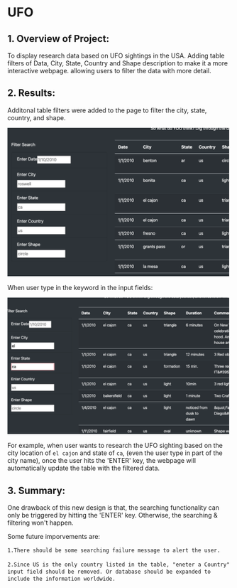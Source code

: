 # UFO

## 1. Overview of Project: 

To display research data based on UFO sightings in the USA. Adding table filters of Data, City, State, Country and Shape description to make it a more interactive webpage. allowing users to filter the data with more detail. 

## 2. Results: 
Additonal table filters were added to the page to filter the city, state, country, and shape.

<img src="./web/static/images/filter1.png" width="500" >
     
When user type in the keyword in the input fields: 

<img src="./web/static/images/filter2.png" width="500" >

 For example, when user wants to research the UFO sighting based on the city location of `el cajon` and state of `ca`, (even the user type in part of the city name), once the user hits the 'ENTER' key, the webpage will automatically update the table with the filtered data.

## 3. Summary: 

One drawback of this new design is that, the searching functionality can only be triggered by hitting the 'ENTER' key. Otherwise, the searching & filtering won't happen.
    
Some future imporvements are:

    1.There should be some searching failure message to alert the user.

    2.Since US is the only country listed in the table, "eneter a Country" input field should be removed. Or database should be expanded to include the information worldwide.